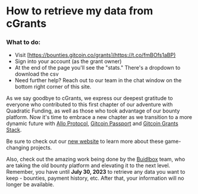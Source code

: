 # How to retrieve my data from cGrants

### What to do:

* Visit [https://bounties.gitcoin.co/grants](https://t.co/fmBOfs1aBP)
* Sign into your account (as the grant owner)
* At the end of the page you'll see the "stats." There's a dropdown to download the csv
* Need further help? Reach out to our team in the chat window on the bottom right corner of this site.

As we say goodbye to cGrants, we express our deepest gratitude to everyone who contributed to this first chapter of our adventure with Quadratic Funding, as well as those who took advantage of our bounty platform. Now it's time to embrace a new chapter as we transition to a more dynamic future with [Allo Protocol](https://allo.gitcoin.co/), [Gitcoin Passport](http://passport.gitcoin.co) and [Gitcoin Grants Stack](http://gitcoin.co/grants-stack).

Be sure to check out our [new website](https://t.co/VaZA3gwz1i) to learn more about these game-changing projects.

Also, check out the amazing work being done by the [Buidlbox](https://buidlbox.io/) team, who are taking the old bounty platform and elevating it to the next level. Remember, you have until **July 30, 2023** to retrieve any data you want to keep - bounties, payment history, etc. After that, your information will no longer be available.
